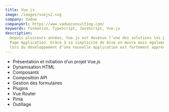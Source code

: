 ```yaml
---
title: Vue.js
image: /images/vuejs2.svg
company: Vaduo
companyUrl: https://www.vaduoconsulting.com/
keywords: formation, TypeScript, JavaScript, Vue.js
description:
  Depuis plusieurs années, Vue.js est devenue l’une des solutions les plus utilisées pour développer des Single
  Page Application. Grâce à sa simplicité de mise en œuvre mais également à son écosystème, l’expérience ressentie
  lors du développement d’une nouvelle application est fortement appréciée.
---
```


- Présentation et initiation d’un projet Vue.js
- Dynamisation HTML
- Composants
- Composition API
- Gestion des formulaires
- Plugins
- Vue Router
- Pinia
- Outillage
